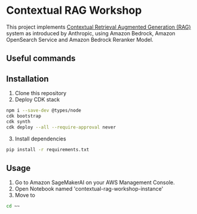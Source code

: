 # Contextual RAG Workshop

This project implements [Contextual Retrieval Augmented Generation (RAG)](https://www.anthropic.com/news/contextual-retrieval) system as introduced by Anthropic, using Amazon Bedrock, Amazon OpenSearch Service and Amazon Bedrock Reranker Model.

## Useful commands

## Installation
1. Clone this repository
2. Deploy CDK stack
```bash
npm i --save-dev @types/node
cdk bootstrap
cdk synth
cdk deploy --all --require-approval never
```
3. Install dependencies
```bash
pip install -r requirements.txt
```

## Usage
1. Go to Amazon SageMakerAI on your AWS Management Console.
2. Open Notebook named 'contextual-rag-workshop-instance'
3. Move to 
```bash
cd ~~
```